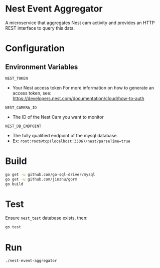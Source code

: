 # Nest Event Aggregator

A microservice that aggregates Nest cam activity and provides an HTTP REST interface to query this data.

# Configuration
## Environment Variables

`NEST_TOKEN`
- Your Nest access token
For more information on how to generate an access token, see: https://developers.nest.com/documentation/cloud/how-to-auth

`NEST_CAMERA_ID`
- The ID of the Nest Cam you want to monitor

`NEST_DB_ENDPOINT`
- The fully qualified endpoint of the mysql database.
- Ex: `root:root@tcp(localhost:3306)/nest?parseTime=true`

# Build

```bash
go get -u github.com/go-sql-driver/mysql
go get -u github.com/jinzhu/gorm
go build
```

# Test
Ensure `nest_test` database exists, then:

```bash
go test
```

# Run

```bash
./nest-event-aggregator
```


